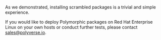 As we demonstrated, installing scrambled packages is a trivial and simple experience.

If you would like to deploy Polymorphic packages on Red Hat Enterprise Linux on
your own hosts or conduct further tests, please contact sales@polyverse.io.